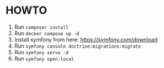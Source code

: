 # HOWTO
1. Run `composer install`
2. Run `docker compose up -d`
3. Install symfony from here: https://symfony.com/download
4. Run `symfony console doctrine:migrations:migrate`
5. Run `symfony serve -d`
6. Run `symfony open:local`
